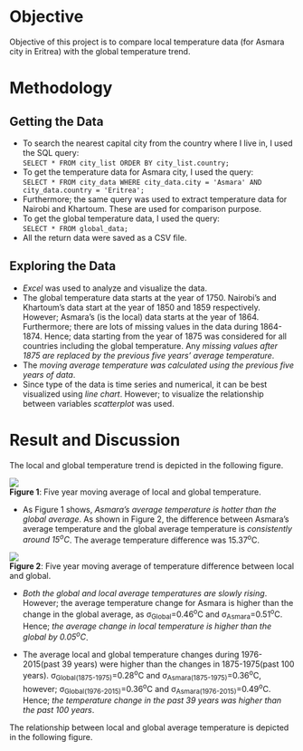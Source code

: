 # Objective
Objective of this project is to compare local temperature data (for Asmara city in Eritrea) with the global temperature trend.

# Methodology
## Getting the Data
*	To search the nearest capital city from the country where I live in, I used the SQL query:    
```SELECT * FROM city_list ORDER BY city_list.country;```
*	To get the temperature data for Asmara city, I used the query:    
```SELECT * FROM city_data WHERE city_data.city = 'Asmara' AND city_data.country = 'Eritrea';```
*	Furthermore; the same query was used to extract temperature data for Nairobi and Khartoum. These are used for comparison purpose.
*	To get the global temperature data, I used the query:    
```SELECT * FROM global_data;```
*	All the return data were saved as a CSV file.
## Exploring the Data
*	_Excel_ was used to analyze and visualize the data.
*	The global temperature data starts at the year of 1750. Nairobi’s and Khartoum’s data start at the year of 1850 and 1859 respectively. However; Asmara’s (is the local) data starts at the year of 1864. Furthermore; there are lots of missing values in the data during 1864-1874. Hence; data starting from the year of 1875 was considered for all countries including the global temperature. Any _missing values after 1875 are replaced by the previous five years’ average temperature_. 
*	The _moving average temperature was calculated using the previous five years of data_.
*	Since type of the data is time series and numerical, it can be best visualized using _line chart_. However; to visualize the relationship between variables _scatterplot_ was used.

# Result and Discussion
The local and global temperature trend is depicted in the following figure.


![](images/Explore_Weather_Trends.jpg)    
**Figure 1**: Five year moving average of local and global temperature. 


*	As Figure 1 shows, _Asmara’s average temperature is hotter than the global average_. As shown in Figure 2, the difference between Asmara’s average temperature and the global average temperature is _consistently around 15<sup>o</sup>C_. The average temperature difference was 15.37<sup>o</sup>C.    


![](images/Explore_Weather_Trends_2.jpg)    
**Figure 2**: Five year moving average of temperature difference between local and global.


*	_Both the global and local average temperatures are slowly rising_. However; the average temperature change for Asmara is higher than the change in the global average, as σ<sub>Global</sub>=0.46<sup>o</sup>C and σ<sub>Asmara</sub>=0.51<sup>o</sup>C. Hence; _the average change in local temperature is higher than the global by 0.05<sup>o</sup>C_.

*	The average local and global temperature changes during 1976-2015(past 39 years) were higher than the changes in 1875-1975(past 100 years). σ<sub>Global(1875-1975)</sub>=0.28<sup>o</sup>C and σ<sub>Asmara(1875-1975)</sub>=0.36<sup>o</sup>C, however; σ<sub>Global(1976-2015)</sub>=0.36<sup>o</sup>C and σ<sub>Asmara(1976-2015)</sub>=0.49<sup>o</sup>C. Hence; _the temperature change in the past 39 years was higher than the past 100 years_.    

The relationship between local and global average temperature is depicted in the following figure.
